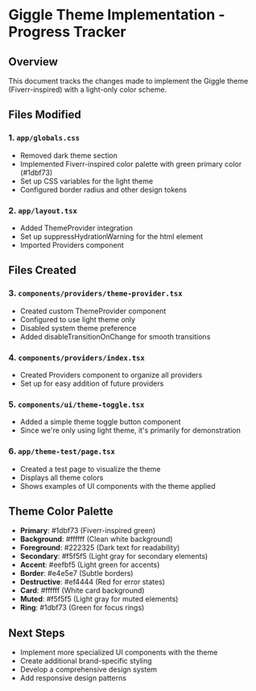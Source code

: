 # Giggle Theme Implementation - Progress Tracker

## Overview

This document tracks the changes made to implement the Giggle theme (Fiverr-inspired) with a light-only color scheme.

## Files Modified

### 1. `app/globals.css`

- Removed dark theme section
- Implemented Fiverr-inspired color palette with green primary color (#1dbf73)
- Set up CSS variables for the light theme
- Configured border radius and other design tokens

### 2. `app/layout.tsx`

- Added ThemeProvider integration
- Set up suppressHydrationWarning for the html element
- Imported Providers component

## Files Created

### 3. `components/providers/theme-provider.tsx`

- Created custom ThemeProvider component
- Configured to use light theme only
- Disabled system theme preference
- Added disableTransitionOnChange for smooth transitions

### 4. `components/providers/index.tsx`

- Created Providers component to organize all providers
- Set up for easy addition of future providers

### 5. `components/ui/theme-toggle.tsx`

- Added a simple theme toggle button component
- Since we're only using light theme, it's primarily for demonstration

### 6. `app/theme-test/page.tsx`

- Created a test page to visualize the theme
- Displays all theme colors
- Shows examples of UI components with the theme applied

## Theme Color Palette

- **Primary**: #1dbf73 (Fiverr-inspired green)
- **Background**: #ffffff (Clean white background)
- **Foreground**: #222325 (Dark text for readability)
- **Secondary**: #f5f5f5 (Light gray for secondary elements)
- **Accent**: #eefbf5 (Light green for accents)
- **Border**: #e4e5e7 (Subtle borders)
- **Destructive**: #ef4444 (Red for error states)
- **Card**: #ffffff (White card background)
- **Muted**: #f5f5f5 (Light gray for muted elements)
- **Ring**: #1dbf73 (Green for focus rings)

## Next Steps

- Implement more specialized UI components with the theme
- Create additional brand-specific styling
- Develop a comprehensive design system
- Add responsive design patterns
